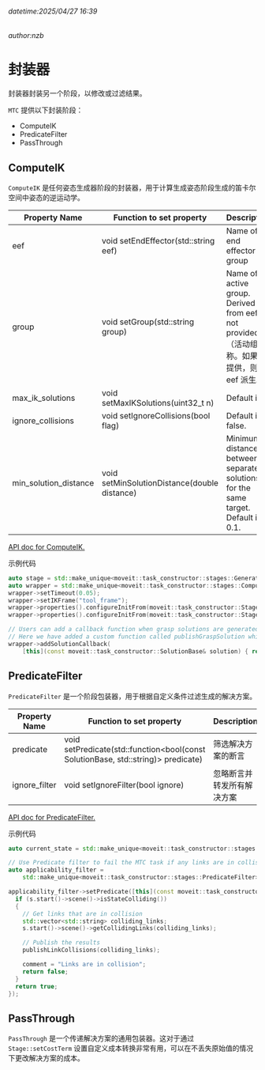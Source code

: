 ###### datetime:2025/04/27 16:39

###### author:nzb

# 封装器

封装器封装另一个阶段，以修改或过滤结果。

`MTC` 提供以下封装阶段：
- ComputeIK
- PredicateFilter
- PassThrough

## ComputeIK

`ComputeIK` 是任何姿态生成器阶段的封装器，用于计算生成姿态阶段生成的笛卡尔空间中姿态的逆运动学。

| Property Name | Function to set property | Description |
| ----- | ----- | ----- |
| eef | void setEndEffector(std::string eef) | Name of end effector group |
| group | void setGroup(std::string group) | Name of active group. Derived from eef if not provided. （活动组名称。如果未提供，则从 eef 派生。）|
| max_ik_solutions | void setMaxIKSolutions(uint32_t n) | Default is 1 |
| ignore_collisions | void setIgnoreCollisions(bool flag) | Default is false. |
| min_solution_distance | void setMinSolutionDistance(double distance) | Minimum distance between separate IK solutions for the same target. Default is 0.1. |


[API doc for ComputeIK.](https://moveit.github.io/moveit_task_constructor/_static/classmoveit_1_1task__constructor_1_1stages_1_1ComputeIK.html)

示例代码

```cpp
auto stage = std::make_unique<moveit::task_constructor::stages::GenerateVacuumGraspPose>("generate pose");
auto wrapper = std::make_unique<moveit::task_constructor::stages::ComputeIK>("pose IK", std::move(stage));
wrapper->setTimeout(0.05);
wrapper->setIKFrame("tool_frame");
wrapper->properties().configureInitFrom(moveit::task_constructor::Stage::PARENT, { "eef", "group" }); // Property value derived from parent stage
wrapper->properties().configureInitFrom(moveit::task_constructor::Stage::INTERFACE, { "target_pose" }); // Property value derived from child stage

// Users can add a callback function when grasp solutions are generated.
// Here we have added a custom function called publishGraspSolution which can publish the grasp solution to a certain topic.
wrapper->addSolutionCallback(
    [this](const moveit::task_constructor::SolutionBase& solution) { return publishGraspSolution(solution); });
```

## PredicateFilter

`PredicateFilter` 是一个阶段包装器，用于根据自定义条件过滤生成的解决方案。

| Property Name | Function to set property | Description |
| ----- | ----- | ----- |
| predicate | void setPredicate(std::function<bool(const SolutionBase, std::string)> predicate) | 筛选解决方案的断言 |
| ignore_filter | void setIgnoreFilter(bool ignore) | 忽略断言并转发所有解决方案 |

[API doc for PredicateFilter.](https://moveit.github.io/moveit_task_constructor/_static/classmoveit_1_1task__constructor_1_1stages_1_1PredicateFilter.html)


示例代码

```cpp
auto current_state = std::make_unique<moveit::task_constructor::stages::CurrentState>(kStageNameCurrentState);

// Use Predicate filter to fail the MTC task if any links are in collision in planning scene
auto applicability_filter =
    std::make_unique<moveit::task_constructor::stages::PredicateFilter>("current state", std::move(current_state));

applicability_filter->setPredicate([this](const moveit::task_constructor::SolutionBase& s, std::string& comment) {
  if (s.start()->scene()->isStateColliding())
  {
    // Get links that are in collision
    std::vector<std::string> colliding_links;
    s.start()->scene()->getCollidingLinks(colliding_links);

    // Publish the results
    publishLinkCollisions(colliding_links);

    comment = "Links are in collision";
    return false;
  }
  return true;
});
```

## PassThrough

`PassThrough` 是一个传递解决方案的通用包装器。这对于通过 `Stage::setCostTerm` 设置自定义成本转换非常有用，可以在不丢失原始值的情况下更改解决方案的成本。












